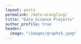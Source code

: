 ```yaml
---
layout: posts
permalink: /data-wrangling/
title: "Data Science Projects"
author_profile: true
header:
  image: "/images/graphs3.jpeg"
---
```



